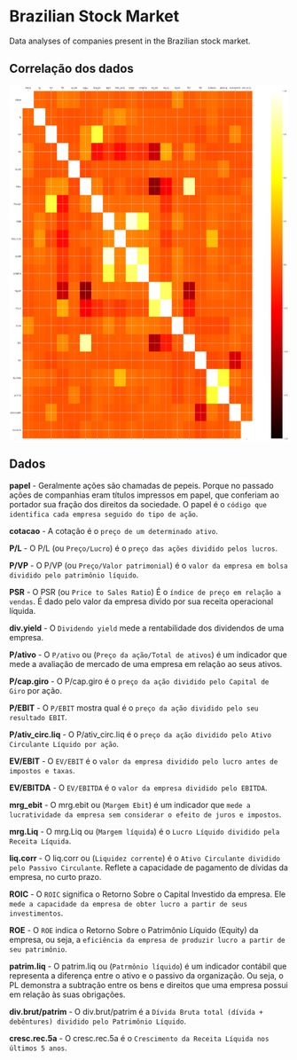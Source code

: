 # Brazilian Stock Market

Data analyses of companies present in the Brazilian stock market.

## Correlação dos dados

<img align="center" src="./img/correlation.png" width="761px" height="641px">

## Dados

**papel** - Geralmente ações são chamadas de pepeis. Porque no passado ações de companhias eram títulos impressos em papel, que conferiam ao portador sua fração dos direitos da sociedade.
O papel é o `código que identifica cada empresa seguido do tipo de ação`.

**cotacao** - A cotação é o `preço de um determinado ativo`.

**P/L** - O P/L (ou `Preço/Lucro`) é o `preço das ações dividido pelos lucros`.

**P/VP** - O P/VP (ou `Preço/Valor patrimonial`) é o `valor da empresa em bolsa dividido pelo patrimônio líquido`.

**PSR** - O PSR (ou `Price to Sales Ratio`) É o `índice de preço em relação a vendas`. É dado pelo valor da empresa divido por sua receita operacional líquida.

**div.yield** - O `Dividendo yield` mede a rentabilidade dos dividendos de uma empresa.

**P/ativo** -  O `P/ativo` ou (`Preço da ação/Total de ativos`) é um indicador que mede a avaliação de mercado de uma empresa em relação ao seus ativos.

**P/cap.giro** - O P/cap.giro é o `preço da ação dividido pelo Capital de Giro` por ação.

**P/EBIT** - O `P/EBIT` mostra qual é o `preço da ação dividido pelo seu resultado EBIT`.

**P/ativ_circ.liq** - O P/ativ_circ.liq é o `preço da ação dividido pelo Ativo Circulante Líquido por ação`.

**EV/EBIT** - O `EV/EBIT` é o `valor da empresa dividido pelo lucro antes de impostos e taxas`.

**EV/EBITDA** -  O `EV/EBITDA` é o `valor da empresa dividido pelo EBITDA`.

**mrg_ebit** - O mrg.ebit ou (`Margem Ebit`) é um indicador que `mede a lucratividade da empresa sem considerar o efeito de juros e impostos`. 

**mrg.Liq** - O mrg.Liq ou (`Margem líquida`) é o `Lucro Líquido dividido pela Receita Líquida`.

**liq.corr** - O liq.corr ou (`Liquidez corrente`) é o `Ativo Circulante dividido pelo Passivo Circulante`. Reflete a capacidade de pagamento de dívidas da empresa, no curto prazo.

**ROIC** - O `ROIC` significa o Retorno Sobre o Capital Investido da empresa. Ele `mede a capacidade da empresa de obter lucro a partir de seus investimentos`.

**ROE** - O `ROE` indica o Retorno Sobre o Patrimônio Líquido (Equity) da empresa, ou seja, a `eficiência da empresa de produzir lucro a partir de seu patrimônio`.

**patrim.liq** - O patrim.liq ou (`Patrmônio líquido`) é um indicador contábil que representa a diferença entre o ativo e o passivo da organização. Ou seja, o PL demonstra a subtração entre os bens e direitos que uma empresa possui em relação às suas obrigações.

**div.brut/patrim** - O div.brut/patrim é a `Dívida Bruta total (dívida + debêntures) dividido pelo Patrimônio Líquido`.

**cresc.rec.5a** - O cresc.rec.5a é o `Crescimento da Receita Líquida nos últimos 5 anos`.
